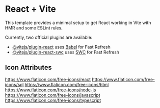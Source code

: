 # React + Vite

This template provides a minimal setup to get React working in Vite with HMR and some ESLint rules.

Currently, two official plugins are available:

- [@vitejs/plugin-react](https://github.com/vitejs/vite-plugin-react/blob/main/packages/plugin-react/README.md) uses [Babel](https://babeljs.io/) for Fast Refresh
- [@vitejs/plugin-react-swc](https://github.com/vitejs/vite-plugin-react-swc) uses [SWC](https://swc.rs/) for Fast Refresh

## Icon Attributes
https://www.flaticon.com/free-icons/react
https://www.flaticon.com/free-icons/sql
https://www.flaticon.com/free-icons/html
https://www.flaticon.com/free-icons/node-js
https://www.flaticon.com/free-icons/javascript
https://www.flaticon.com/free-icons/typescript
